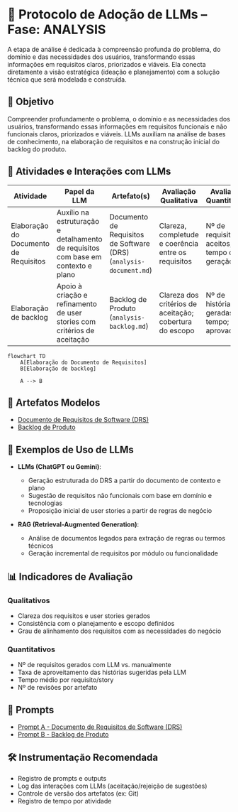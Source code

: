 # 📌 Protocolo de Adoção de LLMs – Fase: ANALYSIS
A etapa de análise é dedicada à compreensão profunda do problema, do domínio e das necessidades dos usuários, transformando essas informações em requisitos claros, priorizados e viáveis. Ela conecta diretamente a visão estratégica (ideação e planejamento) com a solução técnica que será modelada e construída.

## 🎯 Objetivo

Compreender profundamente o problema, o domínio e as necessidades dos usuários, transformando essas informações em requisitos funcionais e não funcionais claros, priorizados e viáveis. LLMs auxiliam na análise de bases de conhecimento, na elaboração de requisitos e na construção inicial do backlog do produto.

## 📘 Atividades e Interações com LLMs

| Atividade                              | Papel da LLM                                                                                     | Artefato(s)                                                                 | Avaliação Qualitativa                                                           | Avaliação Quantitativa                                |
|----------------------------------------|---------------------------------------------------------------------------------------------------|------------------------------------------------------------------------------|----------------------------------------------------------------------------------|--------------------------------------------------------|
| Elaboração do Documento de Requisitos  | Auxílio na estruturação e detalhamento de requisitos com base em contexto e plano                 | Documento de Requisitos de Software (DRS) (`analysis-document.md`)          | Clareza, completude e coerência entre os requisitos                              | Nº de requisitos aceitos; tempo de geração             |
| Elaboração de backlog                  | Apoio à criação e refinamento de user stories com critérios de aceitação                          | Backlog de Produto (`analysis-backlog.md`)                                   | Clareza dos critérios de aceitação; cobertura do escopo                          | Nº de histórias geradas por tempo; % aprovadas         |


````mermaid
flowchart TD
    A[Elaboração do Documento de Requisitos]
    B[Elaboração de backlog]

    A --> B
````

## 📂 Artefatos Modelos

- [Documento de Requisitos de Software (DRS)](./artifact/analysis-document.md)
- [Backlog de Produto](./artifact/analysis-backlog.md)

## 🧠 Exemplos de Uso de LLMs

- **LLMs (ChatGPT ou Gemini)**:
  - Geração estruturada do DRS a partir do documento de contexto e plano
  - Sugestão de requisitos não funcionais com base em domínio e tecnologias
  - Proposição inicial de user stories a partir de regras de negócio

- **RAG (Retrieval-Augmented Generation)**:
  - Análise de documentos legados para extração de regras ou termos técnicos
  - Geração incremental de requisitos por módulo ou funcionalidade

## 📊 Indicadores de Avaliação

### Qualitativos
- Clareza dos requisitos e user stories gerados
- Consistência com o planejamento e escopo definidos
- Grau de alinhamento dos requisitos com as necessidades do negócio

### Quantitativos
- Nº de requisitos gerados com LLM vs. manualmente
- Taxa de aproveitamento das histórias sugeridas pela LLM
- Tempo médio por requisito/story
- Nº de revisões por artefato

## 🔗 Prompts

- [Prompt A - Documento de Requisitos de Software (DRS)](./prompts.md)
- [Prompt B - Backlog de Produto](./prompts.md)


## 🛠️ Instrumentação Recomendada

- Registro de prompts e outputs
- Log das interações com LLMs (aceitação/rejeição de sugestões)
- Controle de versão dos artefatos (ex: Git)
- Registro de tempo por atividade
